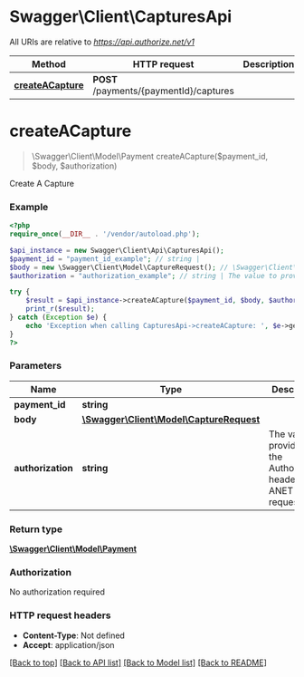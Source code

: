 # Swagger\Client\CapturesApi

All URIs are relative to *https://api.authorize.net/v1*

Method | HTTP request | Description
------------- | ------------- | -------------
[**createACapture**](CapturesApi.md#createACapture) | **POST** /payments/{paymentId}/captures | 


# **createACapture**
> \Swagger\Client\Model\Payment createACapture($payment_id, $body, $authorization)



Create A Capture

### Example
```php
<?php
require_once(__DIR__ . '/vendor/autoload.php');

$api_instance = new Swagger\Client\Api\CapturesApi();
$payment_id = "payment_id_example"; // string | 
$body = new \Swagger\Client\Model\CaptureRequest(); // \Swagger\Client\Model\CaptureRequest | 
$authorization = "authorization_example"; // string | The value to provide in the Authorization header of ANET API request

try {
    $result = $api_instance->createACapture($payment_id, $body, $authorization);
    print_r($result);
} catch (Exception $e) {
    echo 'Exception when calling CapturesApi->createACapture: ', $e->getMessage(), PHP_EOL;
}
?>
```

### Parameters

Name | Type | Description  | Notes
------------- | ------------- | ------------- | -------------
 **payment_id** | **string**|  |
 **body** | [**\Swagger\Client\Model\CaptureRequest**](../Model/CaptureRequest.md)|  |
 **authorization** | **string**| The value to provide in the Authorization header of ANET API request | [optional]

### Return type

[**\Swagger\Client\Model\Payment**](../Model/Payment.md)

### Authorization

No authorization required

### HTTP request headers

 - **Content-Type**: Not defined
 - **Accept**: application/json

[[Back to top]](#) [[Back to API list]](../../README.md#documentation-for-api-endpoints) [[Back to Model list]](../../README.md#documentation-for-models) [[Back to README]](../../README.md)


